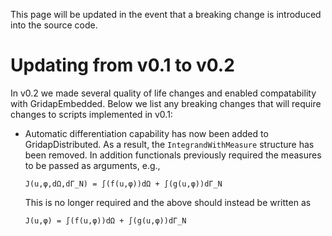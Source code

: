 This page will be updated in the event that a breaking change is introduced into
the source code.

# Updating from v0.1 to v0.2
In v0.2 we made several quality of life changes and enabled compatability
with GridapEmbedded. Below we list any breaking changes that will require
changes to scripts implemented in v0.1:

- Automatic differentiation capability has now been added to GridapDistributed.
  As a result, the `IntegrandWithMeasure` structure has been removed. In addition
  functionals previously required the measures to be passed as arguments, e.g.,
  ```
  J(u,φ,dΩ,dΓ_N) = ∫(f(u,φ))dΩ + ∫(g(u,φ))dΓ_N
  ```
  This is no longer required and the above should instead be written as
  ```
  J(u,φ) = ∫(f(u,φ))dΩ + ∫(g(u,φ))dΓ_N
  ```